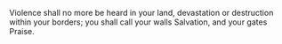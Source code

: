 Violence shall no more be heard in your land, devastation or destruction within your borders; you shall call your walls Salvation, and your gates Praise.
